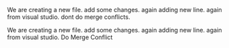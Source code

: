 We are creating a new file. add some changes. again adding new line. again from visual studio. dont do merge conflicts.

We are creating a new file. add some changes. again adding new line. again from visual studio. Do Merge Conflict
